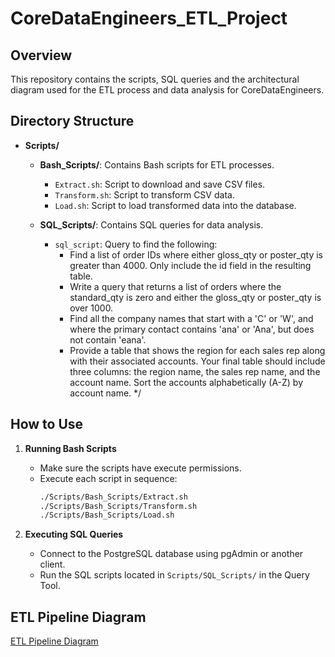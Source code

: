 # CoreDataEngineers_ETL_Project

## Overview

This repository contains the scripts, SQL queries and the architectural diagram used for the ETL process and data analysis for CoreDataEngineers. 

## Directory Structure

- **Scripts/**
  - **Bash_Scripts/**: Contains Bash scripts for ETL processes.
    - `Extract.sh`: Script to download and save CSV files.
    - `Transform.sh`: Script to transform CSV data.
    - `Load.sh`: Script to load transformed data into the database.

  - **SQL_Scripts/**: Contains SQL queries for data analysis.

    - `sql_script`: Query to find the following:
       - Find a list of order IDs where either gloss_qty or poster_qty is greater than 4000. Only include the id field in the resulting table. 
       - Write a query that returns a list of orders where the standard_qty is zero and either the gloss_qty or poster_qty is over 1000.
       - Find all the company names that start with a 'C' or 'W', and where the primary contact contains 'ana' or 'Ana', but does not contain 'eana'.
       - Provide a table that shows the region for each sales rep along with their associated accounts. Your final table should include three columns: the region name, the sales rep name, and the account name. Sort the accounts alphabetically (A-Z) by account name. */

## How to Use

1. **Running Bash Scripts**
   - Make sure the scripts have execute permissions.
   - Execute each script in sequence:
     ```bash
     ./Scripts/Bash_Scripts/Extract.sh
     ./Scripts/Bash_Scripts/Transform.sh
     ./Scripts/Bash_Scripts/Load.sh
     ```

2. **Executing SQL Queries**
   - Connect to the PostgreSQL database using pgAdmin or another client.
   - Run the SQL scripts located in `Scripts/SQL_Scripts/` in the Query Tool.

## ETL Pipeline Diagram
[ETL Pipeline Diagram](https://github.com/RofiatAbdulkareem/CoreDataEngineers_ETL_Project/blob/main/Diagrams/ETL_Pipeline.jpg)
